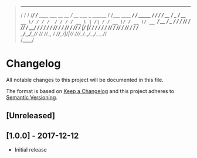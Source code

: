 >   __  __    __                        ____                      __                __         
>  / / / /___/ /__  ____ ___  __  __   / __ \____ _      ______  / /___  ____ _____/ /__  _____
> / / / / __  / _ \/ __ `__ \/ / / /  / / / / __ \ | /| / / __ \/ / __ \/ __ `/ __  / _ \/ ___/
>/ /_/ / /_/ /  __/ / / / / / /_/ /  / /_/ / /_/ / |/ |/ / / / / / /_/ / /_/ / /_/ /  __/ /    
>\____/\__,_/\___/_/ /_/ /_/\__, /  /_____/\____/|__/|__/_/ /_/_/\____/\__,_/\__,_/\___/_/     
>                          /____/                                                              


# Changelog
All notable changes to this project will be documented in this file.

The format is based on [Keep a Changelog](http://keepachangelog.com/en/1.0.0/)
and this project adheres to [Semantic Versioning](http://semver.org/spec/v2.0.0.html).

## [Unreleased]

## [1.0.0] - 2017-12-12
- Initial release